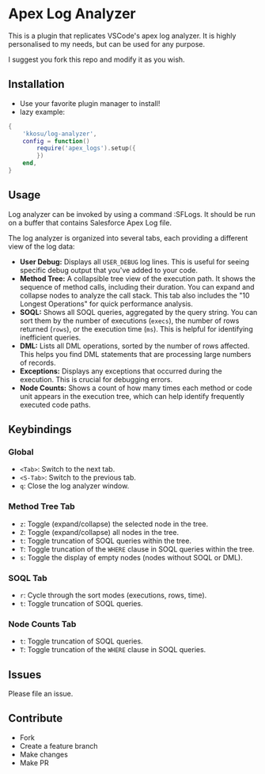 # Apex Log Analyzer

This is a plugin that replicates VSCode's apex log analyzer. It is highly personalised to my needs, but can be used for any purpose.

I suggest you fork this repo and modify it as you wish. 

## Installation

- Use your favorite plugin manager to install! 
- lazy example:

```lua
{
    'kkosu/log-analyzer',
    config = function()
        require('apex_logs').setup({
        })
    end,
}

``` 

## Usage
Log analyzer can be invoked by using a command :SFLogs. It should be run on a buffer that contains Salesforce Apex Log file. 

The log analyzer is organized into several tabs, each providing a different view of the log data:

-   **User Debug:** Displays all `USER_DEBUG` log lines. This is useful for seeing specific debug output that you\'ve added to your code.
-   **Method Tree:** A collapsible tree view of the execution path. It shows the sequence of method calls, including their duration. You can expand and collapse nodes to analyze the call stack. This tab also includes the "10 Longest Operations" for quick performance analysis.
-   **SOQL:** Shows all SOQL queries, aggregated by the query string. You can sort them by the number of executions (`execs`), the number of rows returned (`rows`), or the execution time (`ms`). This is helpful for identifying inefficient queries.
-   **DML:** Lists all DML operations, sorted by the number of rows affected. This helps you find DML statements that are processing large numbers of records.
-   **Exceptions:** Displays any exceptions that occurred during the execution. This is crucial for debugging errors.
-   **Node Counts:** Shows a count of how many times each method or code unit appears in the execution tree, which can help identify frequently executed code paths.

## Keybindings

### Global

-   `<Tab>`: Switch to the next tab.
-   `<S-Tab>`: Switch to the previous tab.
-   `q`: Close the log analyzer window.

### Method Tree Tab

-   `z`: Toggle (expand/collapse) the selected node in the tree.
-   `Z`: Toggle (expand/collapse) all nodes in the tree.
-   `t`: Toggle truncation of SOQL queries within the tree.
-   `T`: Toggle truncation of the `WHERE` clause in SOQL queries within the tree.
-   `s`: Toggle the display of empty nodes (nodes without SOQL or DML).

### SOQL Tab

-   `r`: Cycle through the sort modes (executions, rows, time).
-   `t`: Toggle truncation of SOQL queries.

### Node Counts Tab

-   `t`: Toggle truncation of SOQL queries.
-   `T`: Toggle truncation of the `WHERE` clause in SOQL queries.


## Issues

Please file an issue. 

## Contribute

-   Fork
-   Create a feature branch
-   Make changes
-   Make PR


